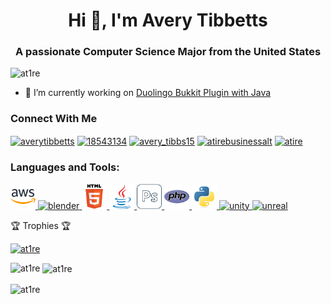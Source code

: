 <h1 align="center">Hi 👋, I'm Avery Tibbetts</h1>
<h3 align="center">A passionate Computer Science Major from the United States</h3>

<p align="left"> <img src="https://komarev.com/ghpvc/?username=at1re&label=Profile%20views&color=0e75b6&style=flat" alt="at1re" /> </p>

- 🔭 I’m currently working on [Duolingo Bukkit Plugin with Java](https://github.com/At1re/duolingopluginbase)


<h3 align="left"><bold> Connect With Me <bold> </h3>
<a href="https://linkedin.com/in/averytibbetts" target="blank"><img align="center" src="https://raw.githubusercontent.com/rahuldkjain/github-profile-readme-generator/master/src/images/icons/Social/linked-in-alt.svg" alt="averytibbetts" height="30" width="40" /></a>
<a href="https://stackoverflow.com/users/18543134" target="blank"><img align="center" src="https://raw.githubusercontent.com/rahuldkjain/github-profile-readme-generator/master/src/images/icons/Social/stack-overflow.svg" alt="18543134" height="30" width="40" /></a>
<a href="https://instagram.com/averytibbs15" target="blank"><img align="center" src="https://raw.githubusercontent.com/rahuldkjain/github-profile-readme-generator/master/src/images/icons/Social/instagram.svg" alt="avery_tibbs15" height="30" width="40" /></a>
<a href="https://www.hackerrank.com/atirebusinessalt" target="blank"><img align="center" src="https://raw.githubusercontent.com/rahuldkjain/github-profile-readme-generator/master/src/images/icons/Social/hackerrank.svg" alt="atirebusinessalt" height="30" width="40" /></a>
<a href="https://www.leetcode.com/atire" target="blank"><img align="center" src="https://raw.githubusercontent.com/rahuldkjain/github-profile-readme-generator/master/src/images/icons/Social/leet-code.svg" alt="atire" height="30" width="40" /></a>
</p>

<h3 align="left">Languages and Tools:</h3>
<p align="left"> <a href="https://aws.amazon.com" target="_blank" rel="noreferrer"> <img src="https://raw.githubusercontent.com/devicons/devicon/master/icons/amazonwebservices/amazonwebservices-original-wordmark.svg" alt="aws" width="40" height="40"/> </a> <a href="https://www.blender.org/" target="_blank" rel="noreferrer"> <img src="https://download.blender.org/branding/community/blender_community_badge_white.svg" alt="blender" width="40" height="40"/> </a> <a href="https://www.w3.org/html/" target="_blank" rel="noreferrer"> <img src="https://raw.githubusercontent.com/devicons/devicon/master/icons/html5/html5-original-wordmark.svg" alt="html5" width="40" height="40"/> </a> <a href="https://www.java.com" target="_blank" rel="noreferrer"> <img src="https://raw.githubusercontent.com/devicons/devicon/master/icons/java/java-original.svg" alt="java" width="40" height="40"/> </a> <a href="https://www.photoshop.com/en" target="_blank" rel="noreferrer"> <img src="https://raw.githubusercontent.com/devicons/devicon/master/icons/photoshop/photoshop-line.svg" alt="photoshop" width="40" height="40"/> </a> <a href="https://www.php.net" target="_blank" rel="noreferrer"> <img src="https://raw.githubusercontent.com/devicons/devicon/master/icons/php/php-original.svg" alt="php" width="40" height="40"/> </a> <a href="https://www.python.org" target="_blank" rel="noreferrer"> <img src="https://raw.githubusercontent.com/devicons/devicon/master/icons/python/python-original.svg" alt="python" width="40" height="40"/> </a> <a href="https://unity.com/" target="_blank" rel="noreferrer"> <img src="https://www.vectorlogo.zone/logos/unity3d/unity3d-icon.svg" alt="unity" width="40" height="40"/> </a> <a href="https://unrealengine.com/" target="_blank" rel="noreferrer"> <img src="https://raw.githubusercontent.com/kenangundogan/fontisto/036b7eca71aab1bef8e6a0518f7329f13ed62f6b/icons/svg/brand/unreal-engine.svg" alt="unreal" width="40" height="40"/> </a> </p>
<bold> 🏆 Trophies 🏆</bold>


<p align="left"> <a href="https://github.com/ryo-ma/github-profile-trophy"><img src="https://github-profile-trophy.vercel.app/?username=at1re" alt="at1re" /></a> </p>
<p><img align="left" src="https://github-readme-stats.vercel.app/api/top-langs?username=at1re&show_icons=true&locale=en&layout=compact" alt="at1re" /></p>

<p>&nbsp;<img align="center" src="https://github-readme-stats.vercel.app/api?username=at1re&show_icons=true&locale=en" alt="at1re" /></p>

<p><img align="center" src="https://github-readme-streak-stats.herokuapp.com/?user=at1re&" alt="at1re" /></p>
